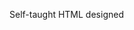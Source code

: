 Self-taught HTML designed
              
 
 
 
      
 
 
                                                                                                                                                                                        